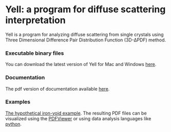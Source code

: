 
Yell: a program for diffuse scattering interpretation
=======

Yell is a program for analyzing diffuse scattering from single crystals using Three Dimensional Difference Pair Distribution Function  (3D-∆PDF) method. 

### Executable binary files
You can download the latest version of Yell for Mac and Windows [here](https://github.com/YellProgram/Yell/releases/latest).

### Documentation
The pdf version of documentation available [here](https://github.com/YellProgram/Yell/releases/download/v1.1/Yell.reference.pdf).

### Examples
[The hypothetical iron-void example](https://arkadiysimonov.github.io/yellfiles/iron-void_example.zip).
The resulting PDF files can be visualized using the [PDFViewer](https://github.com/aglie/DensityViewer/releases) or using data analysis languages like [python](https://arkadiysimonov.github.io/yellfiles/Visualize_yell_python.zip).


